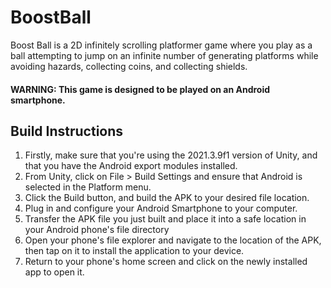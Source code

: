 # BoostBall

Boost Ball is a 2D infinitely scrolling platformer game where you play as a ball attempting to jump
on an infinite number of generating platforms while avoiding hazards, collecting coins, and
collecting shields.

#### WARNING: This game is designed to be played on an Android smartphone.

## Build Instructions
1. Firstly, make sure that you're using the 2021.3.9f1 version of Unity, and that you have the Android export modules installed.
2. From Unity, click on File > Build Settings and ensure that Android is selected in the Platform
menu.
3. Click the Build button, and build the APK to your desired file location.
4. Plug in and configure your Android Smartphone to your computer.
5. Transfer the APK file you just built and place it into a safe location in your Android phone's
file directory
6. Open your phone's file explorer and navigate to the location of the APK, then tap on it to
install the application to your device.
7. Return to your phone's home screen and click on the newly installed app to open it.
